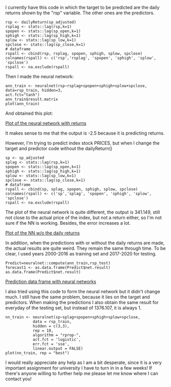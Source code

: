 I currently have this code in which the target to be predicted are the daily returns shown by the "rsp" variable. The other ones are the predictors.

    rsp <- dailyReturn(sp_adjusted)
    rsplag <- stats::lag(rsp,k=1)
    spopen <- stats::lag(sp_open,k=1)
    sphigh <- stats::lag(sp_high,k=1)
    splow <- stats::lag(sp_low,k=1)
    spclose <- stats::lag(sp_close,k=1)
    # dataframe
    rspall <- cbind(rsp, rsplag, spopen, sphigh, splow, spclose)
    colnames(rspall) <- c('rsp','rsplag', 'spopen', 'sphigh', 'splow', 'spclose')
    rspall <- na.exclude(rspall)

Then I made the neural network:

    ann_train <- neuralnet(rsp~rsplag+spopen+sphigh+splow+spclose, data=rsp_train, hidden=3,
    act.fct="tanh")
    ann_train$result.matrix
    plot(ann_train)

And obtained this plot:

[Plot of the neural network with returns][1]


It makes sense to me that the output is -2.5 because it is predicting returns.

However, I'm trying to predict index stock PRICES, but when I change the target and predictor code without the dailyReturn()

    sp <- sp_adjusted
    splag <- stats::lag(rsp,k=1)
    spopen <- stats::lag(sp_open,k=1)
    sphigh <- stats::lag(sp_high,k=1)
    splow <- stats::lag(sp_low,k=1)
    spclose <- stats::lag(sp_close,k=1)
    # dataframe
    rspall <- cbind(sp, splag, spopen, sphigh, splow, spclose)
    colnames(rspall) <- c('sp','splag', 'spopen', 'sphigh', 'splow', 'spclose')
    rspall <- na.exclude(rspall)

The plot of the neural network is quite different, the output is 341.149, still not close to the actual price of the index, but not a return either, so I'm not sure if the NN is working. Besides, the error increases a lot.

[Plot of the NN w/o the daily returns][2]


In addition, when the predictions with or without the daily returns are made, the actual results  are quite weird. They remain the same through time. To be clear, I used years 2000-2016 as training set and 2017-2020 for testing.

    Predict=neuralnet::compute(ann_train,rsp_test)
    forecast1 <- as.data.frame(Predict$net.result)
    as.data.frame(Predict$net.result)

[Prediction data frame with neural networks][3]


  [1]: https://i.stack.imgur.com/Zfis9.png
  [2]: https://i.stack.imgur.com/KuzU7.png
  [3]: https://i.stack.imgur.com/8xh3L.png

I also tried using this code to form the neural network but it didn't change much. I still have the same problem, because it lies on the target and predictors. When making the predictions I also obtain the same result for everyday of the testing set, but instead of 1376.107, it is always 1.

    nn_train <- neuralnet(sp~splag+spopen+sphigh+splow+spclose,
                data = rsp_train,
                hidden = c(3,3),
                rep = 10,
                algorithm = "rprop-",
                act.fct = 'logistic',
                err.fct = 'sse',
                linear.output = FALSE)
    plot(nn_train, rep = "best")

I would really appreciate any help as I am a bit desperate, since it is a very important assignment for university I have to turn in in a few weeks! If there's anyone willing to further help me please let me know where I can contact you! 
